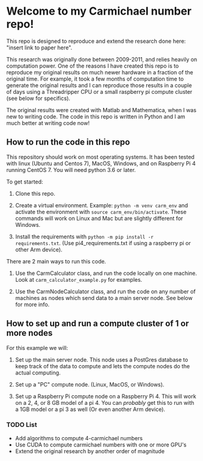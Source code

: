 # Welcome to my Carmichael number repo!

This repo is designed to reproduce and extend the research done here: "insert link to paper here".

This research was originally done between 2009-2011, and relies heavily on computation power. One of the reasons I have created this repo is to reproduce my original results on much newer hardware in a fraction of the original time. For example, it took a few months of computation time to generate the original results and I can reproduce those results in a couple of days using a Threadripper CPU or a small raspberry pi compute cluster (see below for specifics).

The original results were created with Matlab and Mathematica, when I was new to writing code. The code in this repo is written in Python and I am much better at writing code now!

## How to run the code in this repo

This repository should work on most operating systems. It has been tested with linux (Ubuntu and Centos 7), MacOS, Windows, and on Raspberry Pi 4 running CentOS 7. You will need python 3.6 or later.

To get started:

1) Clone this repo.

2) Create a virtual environment. Example: `python -m venv carm_env` and activate the environment with `source carm_env/bin/activate`. These commands will work on Linux and Mac but are slightly different for Windows.

3) Install the requirements with `python -m pip install -r requirements.txt`. (Use pi4_requirements.txt if using a raspberry pi or other Arm device).

There are 2 main ways to run this code.

1) Use the CarmCalculator class, and run the code locally on one machine. Look at `carm_calculator_example.py` for examples.

2) Use the CarmNodeCalculator class, and run the code on any number of machines as nodes which send data to a main server node. See below for more info.

## How to set up and run a compute cluster of 1 or more nodes
For this example we will:

1) Set up the main server node. This node uses a PostGres database to keep track of the data to compute and lets the compute nodes do the actual computing.

2) Set up a "PC" compute node. (Linux, MacOS, or Windows).

3) Set up a Raspberry Pi compute node on a Raspberry Pi 4. This will work on a 2, 4, or 8 GB model of a pi 4. You can _probably_ get this to run with a 1GB model or a pi 3 as well (Or even another Arm device).

### TODO List
 - Add algorithms to compute 4-carmichael numbers
 - Use CUDA to compute carmichael numbers with one or more GPU's
 - Extend the original research by another order of magnitude
